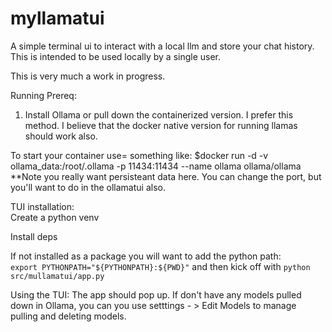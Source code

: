 # myllamatui
A simple terminal ui to interact with a local llm and store your chat history. This is intended to be used locally by a single user. 

This is very much a work in progress.

Running Prereq: 
1. Install Ollama or pull down the containerized version. I prefer this method. I believe that the docker native version for running llamas should work also.

To start your container use= something like:
$docker run -d -v ollama_data:/root/.ollama -p 11434:11434 --name ollama ollama/ollama
**Note you really want persisteant data here. You can change the port, but you'll want to do in the ollamatui also.


TUI installation:
<br>
Create a python venv

Install deps 

If not installed as a package you will want to add the python path:  
```export PYTHONPATH="${PYTHONPATH}:${PWD}"```
and then kick off with 
```python src/mullamatui/app.py```

Using the TUI:
The app should pop up. If don't have any models pulled down in Ollama, you can you use setttings - > Edit Models to manage pulling and deleting models.